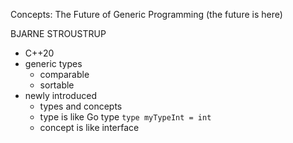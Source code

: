 Concepts: The Future of Generic Programming (the future is here)

BJARNE STROUSTRUP

- C++20
- generic types
    - comparable
    - sortable
- newly introduced
    - types and concepts
    - type is like Go type `type myTypeInt = int`
    - concept is like interface 
